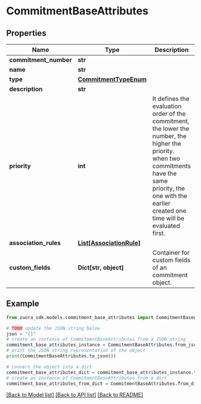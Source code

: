 # CommitmentBaseAttributes


## Properties

Name | Type | Description | Notes
------------ | ------------- | ------------- | -------------
**commitment_number** | **str** |  | [optional] 
**name** | **str** |  | 
**type** | [**CommitmentTypeEnum**](CommitmentTypeEnum.md) |  | 
**description** | **str** |  | [optional] 
**priority** | **int** | It defines the evaluation order of the commitment, the lower the number, the higher the priority. when two commitments have the same priority, the one with the earlier created one time will be evaluated first. | [optional] 
**association_rules** | [**List[AssociationRule]**](AssociationRule.md) |  | [optional] 
**custom_fields** | **Dict[str, object]** | Container for custom fields of an commitment object. | [optional] 

## Example

```python
from zuora_sdk.models.commitment_base_attributes import CommitmentBaseAttributes

# TODO update the JSON string below
json = "{}"
# create an instance of CommitmentBaseAttributes from a JSON string
commitment_base_attributes_instance = CommitmentBaseAttributes.from_json(json)
# print the JSON string representation of the object
print(CommitmentBaseAttributes.to_json())

# convert the object into a dict
commitment_base_attributes_dict = commitment_base_attributes_instance.to_dict()
# create an instance of CommitmentBaseAttributes from a dict
commitment_base_attributes_from_dict = CommitmentBaseAttributes.from_dict(commitment_base_attributes_dict)
```
[[Back to Model list]](../README.md#documentation-for-models) [[Back to API list]](../README.md#documentation-for-api-endpoints) [[Back to README]](../README.md)


